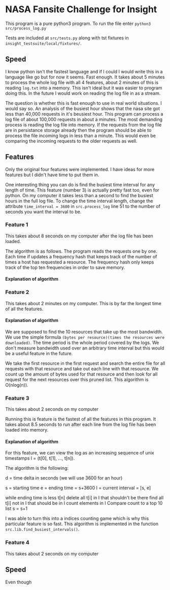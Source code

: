# NASA Fansite Challenge for Insight

This program is a pure python3 program. To run the file enter `python3
src/process_log.py`

Tests are included at `src/tests.py` along with tst fixtures in
`insight_testsuite/local/fixtures/`.

## Speed

I know python isn't the fastest language and if I could I would write this in
a language like go but for now it seems. Fast enough. It takes about 5
minutes to process the whole log file with all 4 features, about 2 minutes of
this is reading `log.txt` into a memory. This isn't ideal but it was easier
to program doing this. In the future I would work on reading the log file in
as a stream.

The question is whether this is fast enough to use in real world situations. I
would say so. An analysis of the busiest hour shows that the nasa site got
less than 40,000 requests in it's beusiest hour. This program can process a
log file of about 100,000 requests in about a minutes. The most demanding
process is reading the log file into memory. If the requests from the log file
are in persistance storage already then the program should be able to process
the file incoming logs in less than a minute. This would even be comparing the
incoming requests to the older requests as well.

## Features

Only the original four features were implemented. I have ideas for more
features but I didn't have time to put them in. 

One interesting thing you can do is find the busiest time interval for any
length of time. This feature (number 3) is actually pretty fast too, even for
python. On my computer it takes less than a second to find the busiest hours
in the full log file. To change the time interval length, change the attribute
`time_interval = 3600` in `src.process_log` line 51 to the number of seconds
you want the interval to be.

### Feature 1

This takes about 8 seconds on my computer after the log file has been loaded.

The algorithm is as follows. The program reads the requests one by one. Each
time if updates a frequency hash that keeps track of the number of times a
host has requested a resource. The frequency hash only keeps track of the top
ten frequencies in order to save memory.

#### Explanation of algorithm

### Feature 2

This takes about 2 minutes on my computer. This is by far the longest time of
all the features.

#### Explanation of algorithm

We are supposed to find the 10 resources that take up the most bandwidth. We
use the simple formula `(bytes per resource)(times the resources were
downloaded)`. The time period is the whole period covered by the logs. We
don't measure bandwidth used over an arbitrary time interval but this would be
a useful feature in the future.

We take the first resource in the first request and search the entire file for
all requests with that resource and take out each line with that resource. We
count up the amount of bytes used for that resource and then look for all
request for the next resources over this pruned list. This algorithm is
O(nlog(n)).

### Feature 3

This takes about 2 seconds on my computer

Running this is feature is the fastest of all the features in this program. It
takes about 8.5 seconds to run after each line from the log file has been
loaded into memory.

#### Explanation of algorithm

For this feature, we can view the log as an increasing sequence of unix timestamps 
l = (t[0], t[1], ..., t[n]).

The algorithm is the following:

d = time delta in seconds (we will use 3600 for an hour)

s = starting time
e = ending time = s+3600
I = current interval = [s, e]

while ending time is less t[n]
    delete all t[i] in I that shouldn't be there
    find all t[i] not in I that should be in I
    count elements in I
    Compare count to a top 10 list
    s = s+1

I was able to turn this into a indices counting game which is why this
particular feature is so fast. This algorithm is implemented in the
function `src.lib.find_busiest_intervals()`.

### Feature 4

This takes about 2 seconds on my computer

## Speed

Even though
